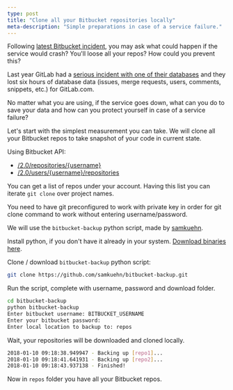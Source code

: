 ```yaml
---
type: post
title: "Clone all your Bitbucket repositories locally"
meta-description: "Simple preparations in case of a service failure."
---
```


Following [latest Bitbucket incident](https://status.bitbucket.org/incidents/z029156p1svh), you may ask what could happen if the service would crash? You'll loose all your repos? How could you prevent this?

Last year GitLab had a [serious incident with one of their databases](https://about.gitlab.com/2017/02/01/gitlab-dot-com-database-incident/) and they lost six hours of database data (issues, merge requests, users, comments, snippets, etc.) for GitLab.com.

No matter what you are using, if the service goes down, what can you do to save your data and how can you protect yourself in case of a service failure?

Let's start with the simplest measurement you can take. We will clone all your Bitbucket repos to take snapshot of your code in current state.

Using Bitbucket API:
 * [/2.0/repositories/{username}](https://developer.atlassian.com/bitbucket/api/2/reference/resource/repositories/%7Busername%7D)
 * [/2.0/users/{username}/repositories](https://developer.atlassian.com/bitbucket/api/2/reference/resource/users/%7Busername%7D/repositories)

You can get a list of repos under your account. Having this list you can iterate `git clone` over project names.

You need to have git preconfigured to work with private key in order for git clone command to work without entering username/password.

We will use the `bitbucket-backup` python script, made by [samkuehn](https://github.com/samkuehn/bitbucket-backup).

Install python, if you don't have it already in your system. [Download binaries here](https://www.python.org/downloads/).

Clone / download `bitbucket-backup` python script:
```bash
git clone https://github.com/samkuehn/bitbucket-backup.git
```
Run the script, complete with username, password and download folder.
```bash
cd bitbucket-backup
python bitbucket-backup
Enter bitbucket username: BITBUCKET_USERNAME
Enter your bitbucket password: 
Enter local location to backup to: repos
```

Wait, your repositories will be downloaded and cloned locally.

```bash
2018-01-10 09:18:38.949947 - Backing up [repo1]...
2018-01-10 09:18:41.641931 - Backing up [repo2]...
2018-01-10 09:18:43.937138 - Finished!
```

Now in `repos` folder you have all your Bitbucket repos.
